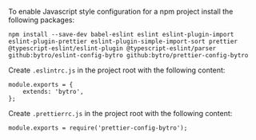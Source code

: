 To enable Javascript style configuration for a npm project install the following packages:
```
npm install --save-dev babel-eslint eslint eslint-plugin-import eslint-plugin-prettier eslint-plugin-simple-import-sort prettier @typescript-eslint/eslint-plugin @typescript-eslint/parser github:bytro/eslint-config-bytro github:bytro/prettier-config-bytro
```

Create `.eslintrc.js` in the project root with the following content:
```
module.exports = {
    extends: 'bytro',
};
```

Create `.prettierrc.js` in the project root with the following content:
```
module.exports = require('prettier-config-bytro');
```

